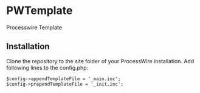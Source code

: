 # PWTemplate
Processwire Template

## Installation

Clone the repository to the site folder of your ProcessWire installation. Add following lines to the config.php:

```
$config->appendTemplateFile = '_main.inc';
$config->prependTemplateFile = '_init.inc';
```
